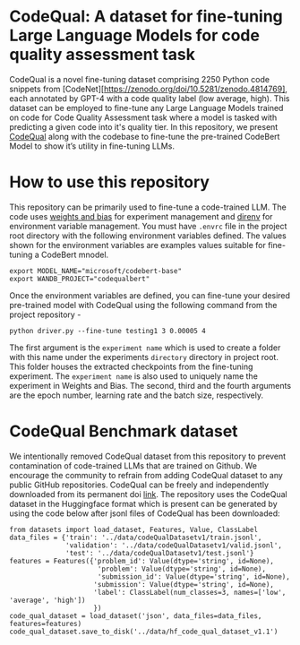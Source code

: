 # CodeQual: A dataset for fine-tuning Large Language Models for code quality assessment task

CodeQual is a novel fine-tuning dataset comprising 2250 Python code snippets from [CodeNet][https://zenodo.org/doi/10.5281/zenodo.4814769], each annotated by GPT-4 with a code quality label (low average, high). This dataset can be employed to fine-tune any Large Language Models trained on code for Code Quality Assessment task where a model is tasked with predicting a given code into it's quality tier. In this repository, we present [CodeQual](https://zenodo.org/doi/10.5281/zenodo.11062805) along with the codebase to fine-tune the pre-trained CodeBert Model to show it’s utility in fine-tuning LLMs.

# How to use this repository
This repository can be primarily used to fine-tune a code-trained LLM. The code uses [weights and bias](https://wandb.ai/) for experiment management and [direnv](https://direnv.net/) for environment variable management. You must have `.envrc` file in the project root directory with the following environment variables defined. The values shown for the environment variables are examples values suitable for fine-tuning a CodeBert mnodel.
```
export MODEL_NAME="microsoft/codebert-base"
export WANDB_PROJECT="codequalbert"
```
Once the environment variables are defined, you can fine-tune your desired pre-trained model with CodeQual using the following command from the project repository -
```
python driver.py --fine-tune testing1 3 0.00005 4
```
The first argument is the `experiment name` which is used to create a folder with this name under the experiments `directory` directory in project root. This folder houses the extracted checkpoints from the fine-tuning experiment. The `experiment name` is also used to uniquely name the experiment in Weights and Bias. The second, third and the fourth arguments are the epoch number, learning rate and the batch size, respectively.

# CodeQual Benchmark dataset
We intentionally removed CodeQual dataset from this repository to prevent contamination of code-trained LLMs that are trained on Github. We encourage the community to refrain from adding CodeQual dataset to any public GitHub repositories. CodeQual can be freely and independently downloaded from its permanent doi [link](https://zenodo.org/doi/10.5281/zenodo.11062805). The repository uses the CodeQual dataset in the Huggingface format which is present can be generated by using the code below after jsonl files of CodeQual has been downloaded:

```
from datasets import load_dataset, Features, Value, ClassLabel
data_files = {'train': '../data/codeQualDatasetv1/train.jsonl',
              'validation': '../data/codeQualDatasetv1/valid.jsonl',
              'test': '../data/codeQualDatasetv1/test.jsonl'}
features = Features({'problem_id': Value(dtype='string', id=None),
                      'problem': Value(dtype='string', id=None),
                      'submission_id': Value(dtype='string', id=None),
                     'submission': Value(dtype='string', id=None),
                     'label': ClassLabel(num_classes=3, names=['low', 'average', 'high'])
                     })
code_qual_dataset = load_dataset('json', data_files=data_files, features=features)
code_qual_dataset.save_to_disk('../data/hf_code_qual_dataset_v1.1')
```
